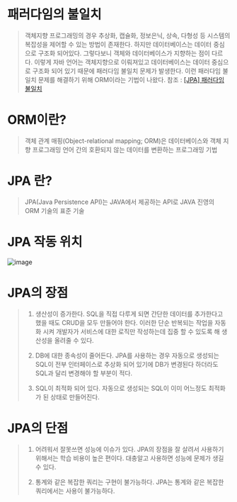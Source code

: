 
# 패러다임의 불일치

> 객체지향 프로그래밍의 경우 추상화, 캡슐화, 정보은닉, 상속, 다형성 등 시스템의 복잡성을 제어할 수 있는 방법이 존재한다.
> 하지만 데이터베이스는 데이터 중심으로 구조화 되어있다. 그렇다보니 객체와 데이터베이스가 지향하는 점이 다르다.
> 이렇게 자바 언어는 객체지향으로 이뤄져있고 데이터베이스는 데이터 중심으로 구조화 되어 있기 때문에 패러다임 불일치 문제가 발생한다.
> 이런 패러다임 불일치 문제를 해결하기 위해 ORM이라는 기법이 나왔다.
> 참조 : [[JPA] 패러다임 불일치](https://jgrammer.tistory.com/76)

# ORM이란?

> 객체 관계 매핑(Object-relational mapping; ORM)은 데이터베이스와 객체 지향 프로그래밍 언어 간의 호환되지 않는 데이터를 변환하는 프로그래밍 기법

# JPA 란?

> JPA(Java Persistence API)는 JAVA에서 제공하는 API로 JAVA 진영의 ORM 기술의 표준 기술

# JPA 작동 위치
![image](https://user-images.githubusercontent.com/73545607/127669762-cf725443-9b07-4c5a-822e-2342bd779c3b.png)


# JPA의 장점

> 1. 생산성이 증가한다.
> SQL을 직접 다루게 되면 간단한 데이터를 추가한다고 했을 때도 CRUD을 모두 만들어야 한다.
> 이러한 단순 반복되는 작업을 자동화 시켜 개발자가 서비스에 대한 로직만 작성하는데 집중 할 수 있도록 해 생산성을 올려줄 수 있다.
> 
> 2. DB에 대한 종속성이 줄어든다.
> JPA를 사용하는 경우 자동으로 생성되는 SQL이 전부 인터페이스로 추상화 되어 있기에 DB가 변경된다 하더라도 SQL과 달리 변경해야 할 부분이 적다.
> 
> 3. SQL이 최적화 되어 있다.
> 자동으로 생성되는 SQL이 이미 어느정도 최적화가 된 상태로 만들어진다. 



# JPA의 단점

> 1. 어려워서 잘못쓰면 성능에 이슈가 있다.
> JPA의 장점을 잘 살려서 사용하기 위해서는 학습 비용이 높은 편이다. 
> 대충알고 사용하면 성능에 문제가 생길 수 있다.
> 
> 2. 통계와 같은 복잡한 쿼리는 구현이 불가능하다.
> JPA는 통계와 같은 복잡한 쿼리에서는 사용이 불가능하다.



